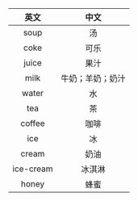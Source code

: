 |英文|中文|
|:---:|:---:|
| soup | 汤 |
| coke | 可乐
| juice | 果汁 | 
| milk | 牛奶；羊奶；奶汁 |
| water | 水 |
| tea | 茶 |
| coffee | 咖啡 |
| ice | 冰 |
| cream | 奶油 |
| ice-cream | 冰淇淋 |
| honey | 蜂蜜 |